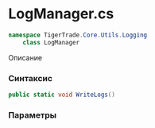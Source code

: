 
# LogManager.cs
```csharp
namespace TigerTrade.Core.Utils.Logging  
    class LogManager
```

Описание

### Синтаксис
```csharp
public static void WriteLogs()
```

### Параметры

                    
                    